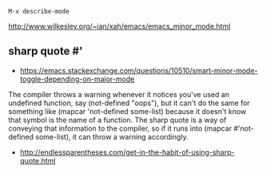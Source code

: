 `M-x describe-mode`

http://www.wilkesley.org/~ian/xah/emacs/emacs_minor_mode.html

## sharp quote #'

- https://emacs.stackexchange.com/questions/10510/smart-minor-mode-toggle-depending-on-major-mode

The compiler throws a warning whenever it notices you've used an undefined function, say (not-defined "oops"), but it can't do the same for something like (mapcar 'not-defined some-list) because it doesn't know that symbol is the name of a function. The sharp quote is a way of conveying that information to the compiler, so if it runs into (mapcar #'not-defined some-list), it can throw a warning accordingly.

- http://endlessparentheses.com/get-in-the-habit-of-using-sharp-quote.html